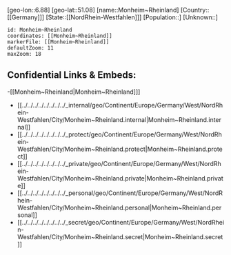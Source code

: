﻿---
location: [51.08,6.88]
mapzoom: [7,12] 
mapmarker: city 
type: City
tags:
- geo/City


SpocWebEntityId: 32555
isDeleted: false
confidential: public

---
[geo-lon::6.88]
[geo-lat::51.08]
[name::Monheim~Rheinland]
[Country::[[Germany]]]
[State::[[NordRhein-Westfahlen]]]
[Population::]
[Unknown::]


```leaflet
id: Monheim~Rheinland
coordinates: [[Monheim~Rheinland]]
markerFile: [[Monheim~Rheinland]]
defaultZoom: 11 
maxZoom: 18
```


## Confidential Links & Embeds: 
-[[Monheim~Rheinland|Monheim~Rheinland]]] 
- [[../../../../../../../../_internal/geo/Continent/Europe/Germany/West/NordRhein-Westfahlen/City/Monheim~Rheinland.internal|Monheim~Rheinland.internal]] 
- [[../../../../../../../../_protect/geo/Continent/Europe/Germany/West/NordRhein-Westfahlen/City/Monheim~Rheinland.protect|Monheim~Rheinland.protect]] 
- [[../../../../../../../../_private/geo/Continent/Europe/Germany/West/NordRhein-Westfahlen/City/Monheim~Rheinland.private|Monheim~Rheinland.private]] 
- [[../../../../../../../../_personal/geo/Continent/Europe/Germany/West/NordRhein-Westfahlen/City/Monheim~Rheinland.personal|Monheim~Rheinland.personal]] 
- [[../../../../../../../../_secret/geo/Continent/Europe/Germany/West/NordRhein-Westfahlen/City/Monheim~Rheinland.secret|Monheim~Rheinland.secret]] 
